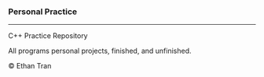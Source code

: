 ### Personal Practice
<hr>
C++ Practice Repository

All programs personal projects, finished, and unfinished.

&copy; Ethan Tran
